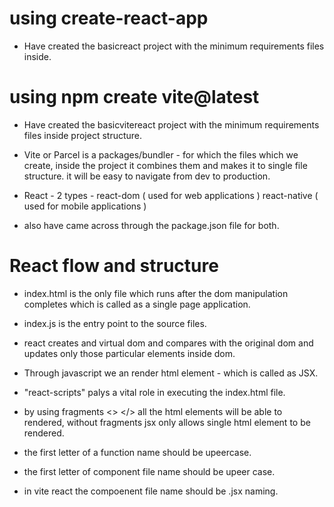 # using create-react-app 
- Have created the basicreact project with the minimum requirements files inside.

# using npm create vite@latest
- Have created the basicvitereact project with the minimum requirements files inside project structure.

- Vite or Parcel is a packages/bundler - for which the files which we create, inside the project it combines them and makes it to single file structure. it will be easy to navigate from dev to production.

- React - 2 types - react-dom ( used for web applications )
                    react-native ( used for mobile applications )

- also have came across through the package.json file for both.

# React flow and structure
- index.html is the only file which runs after the dom manipulation completes which is called as a single page application.

- index.js is the entry point to the source files.
- react creates and virtual dom and compares with the original dom and updates only those particular elements inside dom.
- Through javascript we an render html element - which is called as JSX. 
- "react-scripts" palys a vital role in executing the index.html file.
- by using fragments <>   </> all the html elements will be able to rendered, without fragments jsx only allows single html element to be rendered.
- the first letter of a function name should be upeercase.
- the first letter of component file name should be upeer case.
- in vite react the compoenent file name should be .jsx naming.